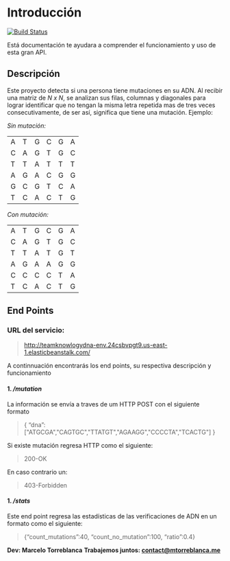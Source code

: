 # Introducción

[![Build Status](https://travis-ci.org/joemccann/dillinger.svg?branch=master)](https://travis-ci.org/joemccann/dillinger)

Está documentación te ayudara a comprender el funcionamiento y uso de esta gran API.

## Descripción

Este proyecto detecta si una persona tiene mutaciones en su ADN.
Al recibir una matriz de _N x N_, se analizan sus filas, columnas y diagonales para lograr identificar que no tengan la misma letra repetida mas de tres veces consecutivamente, de ser así, significa que tiene una mutación.
Ejemplo:

_Sin mutación:_

|   |   |   |   |   |   |
|---|---|---|---|---|---|
| A | T | G | C | G | A |
| C | A | G | T | G | C |
| T | T | A | T | T | T |
| A | G | A | C | G | G |
| G | C | G | T | C | A |
| T | C | A | C | T | G |

_Con mutación:_

|   |   |   |   |   |   |
|---|---|---|---|---|---|
| A | T | G | C | G | A |
| C | A | G | T | G | C |
| T | T | A | T | G | T |
| A | G | A | A | G | G |
| C | C | C | C | T | A |
| T | C | A | C | T | G |

## End Points

### URL del servicio:

> http://teamknowlogydna-env.24csbvpgt9.us-east-1.elasticbeanstalk.com/

A continnuación encontrarás los end points, su respectiva descripción y funcionamiento

#### 1. _/mutation_

La información se envía a traves de um HTTP POST con el siguiente formato

> {
> “dna”:["ATGCGA","CAGTGC","TTATGT","AGAAGG","CCCCTA","TCACTG"]
> }

Si existe mutación regresa HTTP como el siguiente:

> 200-OK

En caso contrario un:

> 403-Forbidden

#### 1. _/stats_

Este end point regresa las estadísticas de las verificaciones de ADN en un formato como el siguiente:

> {“count_mutations”:40, “count_no_mutation”:100, “ratio”:0.4}

**Dev: Marcelo Torreblanca**
**Trabajemos juntos: contact@mtorreblanca.me**
